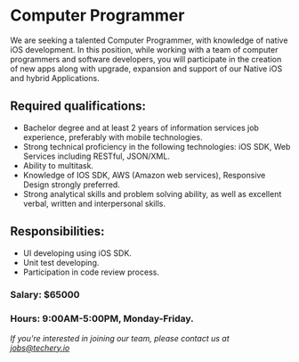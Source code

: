 # Computer Programmer

We are seeking a talented Computer Programmer, with knowledge of native iOS development. In this position, while working with a team of computer programmers and software developers, you will participate in the creation of new apps along with upgrade, expansion and support of our Native iOS and hybrid Applications.

## Required qualifications:

- Bachelor degree and at least 2 years of information services job experience, preferably with mobile technologies.
- Strong technical proficiency in the following technologies: iOS SDK, Web Services including RESTful, JSON/XML.
- Ability to multitask.
- Knowledge of IOS SDK, AWS (Amazon web services), Responsive Design strongly preferred.
- Strong analytical skills and problem solving ability, as well as excellent verbal, written and interpersonal skills.

## Responsibilities:

- UI developing using iOS SDK.
- Unit test developing.
- Participation in code review process.


### Salary: $65000

### Hours: 9:00AM-5:00PM, Monday-Friday.


*If you're interested in joining our team, please contact us at jobs@techery.io*
